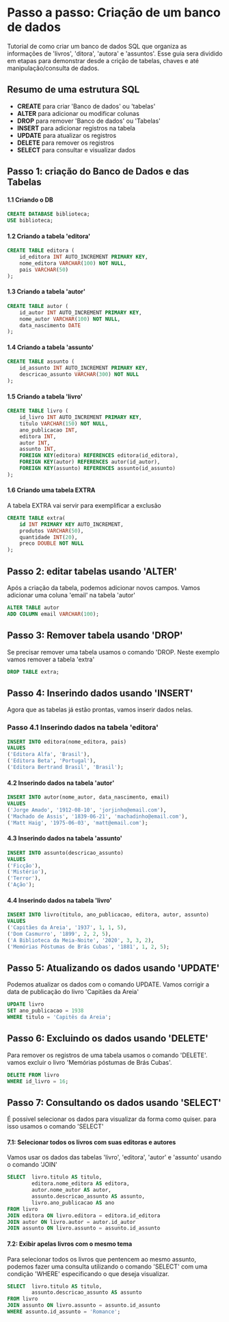 # Passo a passo: Criação de um banco de dados
Tutorial de como criar um banco de dados SQL que organiza as informações de 'livros', 'ditora', 'autora' e 'assuntos'.
Esse guia sera dividido em etapas para demonstrar desde a crição de tabelas, chaves e até manipulação/consulta de dados.

## Resumo de uma estrutura SQL
* __CREATE__ para criar 'Banco de dados' ou 'tabelas'
* __ALTER__ para adicionar ou modificar colunas
* __DROP__ para remover 'Banco de dados' ou 'Tabelas'
* __INSERT__ para adicionar registros na tabela
* __UPDATE__ para atualizar os registros 
* __DELETE__ para remover os registros
* __SELECT__ para consultar e visualizar dados

## Passo 1: criação do Banco de Dados e das Tabelas
#### 1.1 Criando o DB

```SQL
CREATE DATABASE biblioteca;
USE biblioteca;
```

#### 1.2 Criando a tabela 'editora'
```SQL
CREATE TABLE editora (
    id_editora INT AUTO_INCREMENT PRIMARY KEY,
    nome_editora VARCHAR(100) NOT NULL,
    pais VARCHAR(50)
);
```

#### 1.3 Criando a tabela 'autor'
```SQL
CREATE TABLE autor (
    id_autor INT AUTO_INCREMENT PRIMARY KEY,
    nome_autor VARCHAR(100) NOT NULL,
    data_nascimento DATE
);
```

#### 1.4 Criando a tabela 'assunto'
```SQL
CREATE TABLE assunto (
    id_assunto INT AUTO_INCREMENT PRIMARY KEY,
    descricao_assunto VARCHAR(300) NOT NULL
);
```

#### 1.5 Criando a tabela 'livro'
```SQL
CREATE TABLE livro (
    id_livro INT AUTO_INCREMENT PRIMARY KEY,
    titulo VARCHAR(150) NOT NULL,
    ano_publicacao INT,
    editora INT,
    autor INT,
    assunto INT,
    FOREIGN KEY(editora) REFERENCES editora(id_editora),
    FOREIGN KEY(autor) REFERENCES autor(id_autor),
    FOREIGN KEY(assunto) REFERENCES assunto(id_assunto)
);
```

#### 1.6 Criando uma tabela EXTRA
A tabela EXTRA vai servir para exemplificar a exclusão

```SQL
CREATE TABLE extra(
    id INT PRIMARY KEY AUTO_INCREMENT,
    produtos VARCHAR(50),
    quantidade INT(20),
    preco DOUBLE NOT NULL
);
```

## Passo 2: editar tabelas usando 'ALTER'
Após a criação da tabela, podemos adicionar novos campos. Vamos adicionar uma coluna 'email' na tabela 'autor'

```SQL
ALTER TABLE autor
ADD COLUMN email VARCHAR(100);
```

## Passo 3: Remover tabela usando 'DROP'
Se precisar remover uma tabela usamos o comando 'DROP.
Neste exemplo vamos remover a tabela 'extra'

```SQL
DROP TABLE extra;
```

## Passo 4: Inserindo dados usando 'INSERT'
Agora que as tabelas já estão prontas, vamos inserir dados nelas.

### Passo 4.1 Inserindo dados na tabela 'editora'
```SQL
INSERT INTO editora(nome_editora, pais)
VALUES
('Editora Alfa', 'Brasil'),
('Editora Beta', 'Portugal'),
('Editora Bertrand Brasil', 'Brasil');
```

#### 4.2 Inserindo dados na tabela 'autor'
```SQL
INSERT INTO autor(nome_autor, data_nascimento, email)
VALUES
('Jorge Amado', '1912-08-10', 'jorjinho@email.com'),
('Machado de Assis', '1839-06-21', 'machadinho@email.com'),
('Matt Haig', '1975-06-03', 'matt@email.com');
```

#### 4.3 Inserindo dados na tabela 'assunto'
```SQL
INSERT INTO assunto(descricao_assunto)
VALUES
('Ficção'),
('Mistério'),
('Terror'),
('Ação');
```

#### 4.4 Inserindo dados na tabela 'livro'
```SQL
INSERT INTO livro(titulo, ano_publicacao, editora, autor, assunto)
VALUES
('Capitães da Areia', '1937', 1, 1, 5),
('Dom Casmurro', '1899', 2, 2, 5),
('A Biblioteca da Meia-Noite', '2020', 3, 3, 2),
('Memórias Póstumas de Brás Cubas', '1881', 1, 2, 5);
```

## Passo 5: Atualizando os dados usando 'UPDATE'
Podemos atualizar os dados com o comando UPDATE.
Vamos corrigir a data de publicação do livro 'Capitães da Areia'
```SQL
UPDATE livro
SET ano_publicacao = 1938
WHERE titulo = 'Capitês da Areia';
```

## Passo 6: Excluindo os dados usando 'DELETE'
Para remover os registros de uma tabela usamos o comando 'DELETE'.
vamos excluir o livro 'Memórias póstumas de Brás Cubas'.
```SQL
DELETE FROM livro
WHERE id_livro = 16;
```

## Passo 7: Consultando os dados usando 'SELECT'
É possivel selecionar os dados para visualizar da forma como quiser.
para isso usamos o comando 'SELECT'
#### 7.1: Selecionar todos os livros com suas editoras e autores
Vamos usar os dados das tabelas 'livro', 'editora', 'autor' e 'assunto' usando o comando 'JOIN'
```SQL
SELECT  livro.titulo AS titulo,
        editora.nome_editora AS editora,
        autor.nome_autor AS autor,
        assunto.descricao_assunto AS assunto,
        livro.ano_publicacao AS ano
FROM livro 
JOIN editora ON livro.editora = editora.id_editora
JOIN autor ON livro.autor = autor.id_autor
JOIN assunto ON livro.assunto = assunto.id_assunto
```

#### 7.2: Exibir apelas livros com o mesmo tema
Para selecionar todos os livros que pentencem ao mesmo assunto, podemos fazer uma consulta utilizando o comando 'SELECT' com uma condição 'WHERE' especificando o que deseja visualizar.
```SQL
SELECT  livro.titulo AS titulo,
        assunto.descricao_assunto AS assunto
FROM livro 
JOIN assunto ON livro.assunto = assunto.id_assunto
WHERE assunto.id_assunto = 'Romance';
```